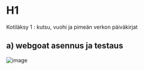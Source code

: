# H1
Kotiläksy 1 : kutsu, vuohi ja pimeän verkon päiväkirjat









## a) webgoat asennus ja testaus

![image](https://user-images.githubusercontent.com/93308960/198050912-417c5c9d-170f-473d-811f-9933b11866a6.png)
